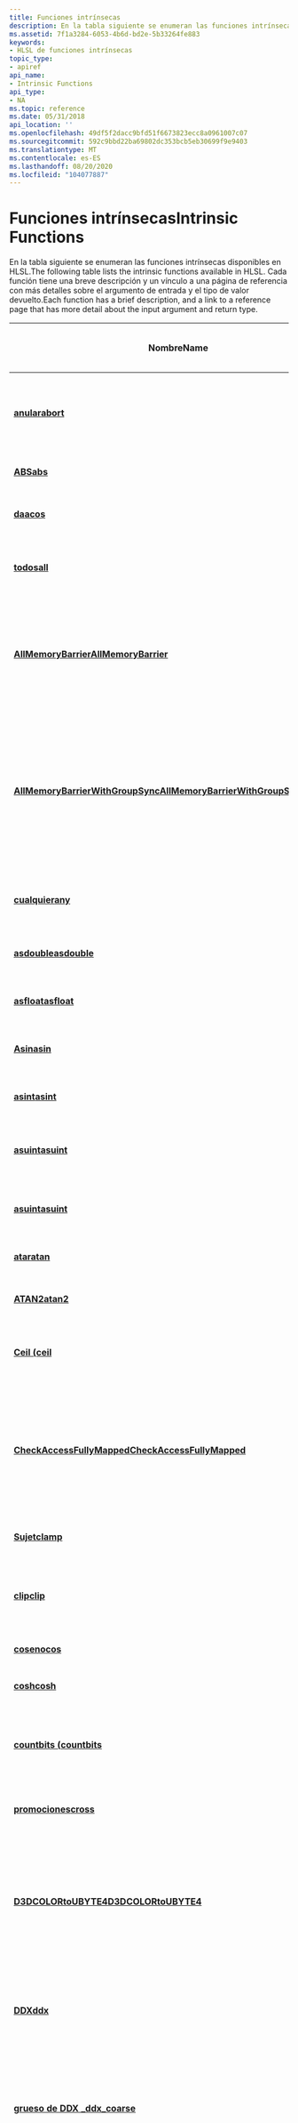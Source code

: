```yaml
---
title: Funciones intrínsecas
description: En la tabla siguiente se enumeran las funciones intrínsecas disponibles en HLSL. Cada función tiene una breve descripción y un vínculo a una página de referencia con más detalles sobre el argumento de entrada y el tipo de valor devuelto.
ms.assetid: 7f1a3284-6053-4b6d-bd2e-5b33264fe883
keywords:
- HLSL de funciones intrínsecas
topic_type:
- apiref
api_name:
- Intrinsic Functions
api_type:
- NA
ms.topic: reference
ms.date: 05/31/2018
api_location: ''
ms.openlocfilehash: 49df5f2dacc9bfd51f6673823ecc8a0961007c07
ms.sourcegitcommit: 592c9bbd22ba69802dc353bcb5eb30699f9e9403
ms.translationtype: MT
ms.contentlocale: es-ES
ms.lasthandoff: 08/20/2020
ms.locfileid: "104077887"
---
```

# <a name="intrinsic-functions"></a><span data-ttu-id="f2b56-105">Funciones intrínsecas</span><span class="sxs-lookup"><span data-stu-id="f2b56-105">Intrinsic Functions</span></span>

<span data-ttu-id="f2b56-106">En la tabla siguiente se enumeran las funciones intrínsecas disponibles en HLSL.</span><span class="sxs-lookup"><span data-stu-id="f2b56-106">The following table lists the intrinsic functions available in HLSL.</span></span> <span data-ttu-id="f2b56-107">Cada función tiene una breve descripción y un vínculo a una página de referencia con más detalles sobre el argumento de entrada y el tipo de valor devuelto.</span><span class="sxs-lookup"><span data-stu-id="f2b56-107">Each function has a brief description, and a link to a reference page that has more detail about the input argument and return type.</span></span>



| <span data-ttu-id="f2b56-108">Nombre</span><span class="sxs-lookup"><span data-stu-id="f2b56-108">Name</span></span>                                                                                    | <span data-ttu-id="f2b56-109">Descripción</span><span class="sxs-lookup"><span data-stu-id="f2b56-109">Description</span></span>                                                                                                                                                     | <span data-ttu-id="f2b56-110">Modelo de sombreador mínimo</span><span class="sxs-lookup"><span data-stu-id="f2b56-110">Minimum shader model</span></span> |
|-----------------------------------------------------------------------------------------|-----------------------------------------------------------------------------------------------------------------------------------------------------------------|----------------------|
| [<span data-ttu-id="f2b56-111">**anular**</span><span class="sxs-lookup"><span data-stu-id="f2b56-111">**abort**</span></span>](abort.md)                                                                  | <span data-ttu-id="f2b56-112">Finaliza la llamada a Draw o Dispatch actual que se está ejecutando.</span><span class="sxs-lookup"><span data-stu-id="f2b56-112">Terminates the current draw or dispatch call being executed.</span></span>                                                                                                    | <span data-ttu-id="f2b56-113">4</span><span class="sxs-lookup"><span data-stu-id="f2b56-113">4</span></span>                    |
| [<span data-ttu-id="f2b56-114">**ABS**</span><span class="sxs-lookup"><span data-stu-id="f2b56-114">**abs**</span></span>](dx-graphics-hlsl-abs.md)                                                     | <span data-ttu-id="f2b56-115">Valor absoluto (por componente).</span><span class="sxs-lookup"><span data-stu-id="f2b56-115">Absolute value (per component).</span></span>                                                                                                                                 | <span data-ttu-id="f2b56-116">1 ¹</span><span class="sxs-lookup"><span data-stu-id="f2b56-116">1¹</span></span>                   |
| [<span data-ttu-id="f2b56-117">**da**</span><span class="sxs-lookup"><span data-stu-id="f2b56-117">**acos**</span></span>](dx-graphics-hlsl-acos.md)                                                   | <span data-ttu-id="f2b56-118">Devuelve el arcocoseno de cada componente de x.</span><span class="sxs-lookup"><span data-stu-id="f2b56-118">Returns the arccosine of each component of x.</span></span>                                                                                                                   | <span data-ttu-id="f2b56-119">1 ¹</span><span class="sxs-lookup"><span data-stu-id="f2b56-119">1¹</span></span>                   |
| [<span data-ttu-id="f2b56-120">**todos**</span><span class="sxs-lookup"><span data-stu-id="f2b56-120">**all**</span></span>](dx-graphics-hlsl-all.md)                                                     | <span data-ttu-id="f2b56-121">Compruebe si todos los componentes de x son distintos de cero.</span><span class="sxs-lookup"><span data-stu-id="f2b56-121">Test if all components of x are nonzero.</span></span>                                                                                                                        | <span data-ttu-id="f2b56-122">1 ¹</span><span class="sxs-lookup"><span data-stu-id="f2b56-122">1¹</span></span>                   |
| [<span data-ttu-id="f2b56-123">**AllMemoryBarrier**</span><span class="sxs-lookup"><span data-stu-id="f2b56-123">**AllMemoryBarrier**</span></span>](allmemorybarrier.md)                                            | <span data-ttu-id="f2b56-124">Bloquea la ejecución de todos los subprocesos de un grupo hasta que se hayan completado todos los accesos a memoria.</span><span class="sxs-lookup"><span data-stu-id="f2b56-124">Blocks execution of all threads in a group until all memory accesses have been completed.</span></span>                                                                       | <span data-ttu-id="f2b56-125">5</span><span class="sxs-lookup"><span data-stu-id="f2b56-125">5</span></span>                    |
| [<span data-ttu-id="f2b56-126">**AllMemoryBarrierWithGroupSync**</span><span class="sxs-lookup"><span data-stu-id="f2b56-126">**AllMemoryBarrierWithGroupSync**</span></span>](allmemorybarrierwithgroupsync.md)                  | <span data-ttu-id="f2b56-127">Bloquea la ejecución de todos los subprocesos de un grupo hasta que se hayan completado todos los accesos a memoria y todos los subprocesos del grupo hayan alcanzado esta llamada.</span><span class="sxs-lookup"><span data-stu-id="f2b56-127">Blocks execution of all threads in a group until all memory accesses have been completed and all threads in the group have reached this call.</span></span>                   | <span data-ttu-id="f2b56-128">5</span><span class="sxs-lookup"><span data-stu-id="f2b56-128">5</span></span>                    |
| [<span data-ttu-id="f2b56-129">**cualquier**</span><span class="sxs-lookup"><span data-stu-id="f2b56-129">**any**</span></span>](dx-graphics-hlsl-any.md)                                                     | <span data-ttu-id="f2b56-130">Compruebe si algún componente de x es distinto de cero.</span><span class="sxs-lookup"><span data-stu-id="f2b56-130">Test if any component of x is nonzero.</span></span>                                                                                                                          | <span data-ttu-id="f2b56-131">1 ¹</span><span class="sxs-lookup"><span data-stu-id="f2b56-131">1¹</span></span>                   |
| [<span data-ttu-id="f2b56-132">**asdouble**</span><span class="sxs-lookup"><span data-stu-id="f2b56-132">**asdouble**</span></span>](asdouble.md)                                                            | <span data-ttu-id="f2b56-133">Reinterpreta un valor de conversión en un tipo Double.</span><span class="sxs-lookup"><span data-stu-id="f2b56-133">Reinterprets a cast value into a double.</span></span>                                                                                                                        | <span data-ttu-id="f2b56-134">5</span><span class="sxs-lookup"><span data-stu-id="f2b56-134">5</span></span>                    |
| [<span data-ttu-id="f2b56-135">**asfloat**</span><span class="sxs-lookup"><span data-stu-id="f2b56-135">**asfloat**</span></span>](dx-graphics-hlsl-asfloat.md)                                             | <span data-ttu-id="f2b56-136">Convierta el tipo de entrada en un valor float.</span><span class="sxs-lookup"><span data-stu-id="f2b56-136">Convert the input type to a float.</span></span>                                                                                                                              | <span data-ttu-id="f2b56-137">4</span><span class="sxs-lookup"><span data-stu-id="f2b56-137">4</span></span>                    |
| [<span data-ttu-id="f2b56-138">**Asin**</span><span class="sxs-lookup"><span data-stu-id="f2b56-138">**asin**</span></span>](dx-graphics-hlsl-asin.md)                                                   | <span data-ttu-id="f2b56-139">Devuelve el arcoseno de cada componente de x.</span><span class="sxs-lookup"><span data-stu-id="f2b56-139">Returns the arcsine of each component of x.</span></span>                                                                                                                     | <span data-ttu-id="f2b56-140">1 ¹</span><span class="sxs-lookup"><span data-stu-id="f2b56-140">1¹</span></span>                   |
| [<span data-ttu-id="f2b56-141">**asint**</span><span class="sxs-lookup"><span data-stu-id="f2b56-141">**asint**</span></span>](dx-graphics-hlsl-asint.md)                                                 | <span data-ttu-id="f2b56-142">Convierta el tipo de entrada en un entero.</span><span class="sxs-lookup"><span data-stu-id="f2b56-142">Convert the input type to an integer.</span></span>                                                                                                                           | <span data-ttu-id="f2b56-143">4</span><span class="sxs-lookup"><span data-stu-id="f2b56-143">4</span></span>                    |
| [<span data-ttu-id="f2b56-144">**asuint**</span><span class="sxs-lookup"><span data-stu-id="f2b56-144">**asuint**</span></span>](asuint.md)                                                                | <span data-ttu-id="f2b56-145">Reinterpreta el patrón de bits de un tipo de 64 bits a un uint.</span><span class="sxs-lookup"><span data-stu-id="f2b56-145">Reinterprets the bit pattern of a 64-bit type to a uint.</span></span>                                                                                                        | <span data-ttu-id="f2b56-146">5</span><span class="sxs-lookup"><span data-stu-id="f2b56-146">5</span></span>                    |
| [<span data-ttu-id="f2b56-147">**asuint**</span><span class="sxs-lookup"><span data-stu-id="f2b56-147">**asuint**</span></span>](dx-graphics-hlsl-asuint.md)                                               | <span data-ttu-id="f2b56-148">Convierte el tipo de entrada en un entero sin signo.</span><span class="sxs-lookup"><span data-stu-id="f2b56-148">Convert the input type to an unsigned integer.</span></span>                                                                                                                  | <span data-ttu-id="f2b56-149">4</span><span class="sxs-lookup"><span data-stu-id="f2b56-149">4</span></span>                    |
| [<span data-ttu-id="f2b56-150">**atar**</span><span class="sxs-lookup"><span data-stu-id="f2b56-150">**atan**</span></span>](dx-graphics-hlsl-atan.md)                                                   | <span data-ttu-id="f2b56-151">Devuelve el arco tangente de x.</span><span class="sxs-lookup"><span data-stu-id="f2b56-151">Returns the arctangent of x.</span></span>                                                                                                                                    | <span data-ttu-id="f2b56-152">1 ¹</span><span class="sxs-lookup"><span data-stu-id="f2b56-152">1¹</span></span>                   |
| [<span data-ttu-id="f2b56-153">**ATAN2**</span><span class="sxs-lookup"><span data-stu-id="f2b56-153">**atan2**</span></span>](dx-graphics-hlsl-atan2.md)                                                 | <span data-ttu-id="f2b56-154">Devuelve el arcotangente de dos valores (x, y).</span><span class="sxs-lookup"><span data-stu-id="f2b56-154">Returns the arctangent of of two values (x,y).</span></span>                                                                                                                  | <span data-ttu-id="f2b56-155">1 ¹</span><span class="sxs-lookup"><span data-stu-id="f2b56-155">1¹</span></span>                   |
| [<span data-ttu-id="f2b56-156">**Ceil (**</span><span class="sxs-lookup"><span data-stu-id="f2b56-156">**ceil**</span></span>](dx-graphics-hlsl-ceil.md)                                                   | <span data-ttu-id="f2b56-157">Devuelve el entero más pequeño que es mayor o igual que x.</span><span class="sxs-lookup"><span data-stu-id="f2b56-157">Returns the smallest integer which is greater than or equal to x.</span></span>                                                                                               | <span data-ttu-id="f2b56-158">1 ¹</span><span class="sxs-lookup"><span data-stu-id="f2b56-158">1¹</span></span>                   |
| [<span data-ttu-id="f2b56-159">**CheckAccessFullyMapped**</span><span class="sxs-lookup"><span data-stu-id="f2b56-159">**CheckAccessFullyMapped**</span></span>](checkaccessfullymapped.md)                                | <span data-ttu-id="f2b56-160">Determina si todos los valores de una operación de **ejemplo** o de **carga** han tenido acceso a mosaicos asignados en un [recurso en mosaico](/windows/desktop/direct3d11/direct3d-11-2-features).</span><span class="sxs-lookup"><span data-stu-id="f2b56-160">Determines whether all values from a **Sample** or **Load** operation accessed mapped tiles in a [tiled resource](/windows/desktop/direct3d11/direct3d-11-2-features).</span></span> | <span data-ttu-id="f2b56-161">5</span><span class="sxs-lookup"><span data-stu-id="f2b56-161">5</span></span>                    |
| [<span data-ttu-id="f2b56-162">**Sujet**</span><span class="sxs-lookup"><span data-stu-id="f2b56-162">**clamp**</span></span>](dx-graphics-hlsl-clamp.md)                                                 | <span data-ttu-id="f2b56-163">Fija x al intervalo \[ mín., máx \] .</span><span class="sxs-lookup"><span data-stu-id="f2b56-163">Clamps x to the range \[min, max\].</span></span>                                                                                                                             | <span data-ttu-id="f2b56-164">1 ¹</span><span class="sxs-lookup"><span data-stu-id="f2b56-164">1¹</span></span>                   |
| [<span data-ttu-id="f2b56-165">**clip**</span><span class="sxs-lookup"><span data-stu-id="f2b56-165">**clip**</span></span>](dx-graphics-hlsl-clip.md)                                                   | <span data-ttu-id="f2b56-166">Descarta el píxel actual, si alguno de los componentes de x es menor que cero.</span><span class="sxs-lookup"><span data-stu-id="f2b56-166">Discards the current pixel, if any component of x is less than zero.</span></span>                                                                                            | <span data-ttu-id="f2b56-167">1 ¹</span><span class="sxs-lookup"><span data-stu-id="f2b56-167">1¹</span></span>                   |
| [<span data-ttu-id="f2b56-168">**coseno**</span><span class="sxs-lookup"><span data-stu-id="f2b56-168">**cos**</span></span>](dx-graphics-hlsl-cos.md)                                                     | <span data-ttu-id="f2b56-169">Devuelve el coseno de x.</span><span class="sxs-lookup"><span data-stu-id="f2b56-169">Returns the cosine of x.</span></span>                                                                                                                                        | <span data-ttu-id="f2b56-170">1 ¹</span><span class="sxs-lookup"><span data-stu-id="f2b56-170">1¹</span></span>                   |
| [<span data-ttu-id="f2b56-171">**cosh**</span><span class="sxs-lookup"><span data-stu-id="f2b56-171">**cosh**</span></span>](dx-graphics-hlsl-cosh.md)                                                   | <span data-ttu-id="f2b56-172">Devuelve el coseno hiperbólico de x.</span><span class="sxs-lookup"><span data-stu-id="f2b56-172">Returns the hyperbolic cosine of x.</span></span>                                                                                                                             | <span data-ttu-id="f2b56-173">1 ¹</span><span class="sxs-lookup"><span data-stu-id="f2b56-173">1¹</span></span>                   |
| [<span data-ttu-id="f2b56-174">**countbits (**</span><span class="sxs-lookup"><span data-stu-id="f2b56-174">**countbits**</span></span>](countbits.md)                                                          | <span data-ttu-id="f2b56-175">Cuenta el número de bits (por componente) en el entero de entrada.</span><span class="sxs-lookup"><span data-stu-id="f2b56-175">Counts the number of bits (per component) in the input integer.</span></span>                                                                                                 | <span data-ttu-id="f2b56-176">5</span><span class="sxs-lookup"><span data-stu-id="f2b56-176">5</span></span>                    |
| [<span data-ttu-id="f2b56-177">**promociones**</span><span class="sxs-lookup"><span data-stu-id="f2b56-177">**cross**</span></span>](dx-graphics-hlsl-cross.md)                                                 | <span data-ttu-id="f2b56-178">Devuelve el producto cruzado de dos vectores 3D.</span><span class="sxs-lookup"><span data-stu-id="f2b56-178">Returns the cross product of two 3D vectors.</span></span>                                                                                                                    | <span data-ttu-id="f2b56-179">1 ¹</span><span class="sxs-lookup"><span data-stu-id="f2b56-179">1¹</span></span>                   |
| [<span data-ttu-id="f2b56-180">**D3DCOLORtoUBYTE4**</span><span class="sxs-lookup"><span data-stu-id="f2b56-180">**D3DCOLORtoUBYTE4**</span></span>](dx-graphics-hlsl-d3dcolortoubyte4.md)                           | <span data-ttu-id="f2b56-181">Swizzles y escala los componentes del vector 4D XTO compensan la falta de compatibilidad con UBYTE4 en algún hardware.</span><span class="sxs-lookup"><span data-stu-id="f2b56-181">Swizzles and scales components of the 4D vector xto compensate for the lack of UBYTE4 support in some hardware.</span></span>                                                 | <span data-ttu-id="f2b56-182">1 ¹</span><span class="sxs-lookup"><span data-stu-id="f2b56-182">1¹</span></span>                   |
| [<span data-ttu-id="f2b56-183">**DDX**</span><span class="sxs-lookup"><span data-stu-id="f2b56-183">**ddx**</span></span>](dx-graphics-hlsl-ddx.md)                                                     | <span data-ttu-id="f2b56-184">Devuelve el derivado parcial de x con respecto a la coordenada x del espacio de pantalla.</span><span class="sxs-lookup"><span data-stu-id="f2b56-184">Returns the partial derivative of x with respect to the screen-space x-coordinate.</span></span>                                                                              | <span data-ttu-id="f2b56-185">2 ¹</span><span class="sxs-lookup"><span data-stu-id="f2b56-185">2¹</span></span>                   |
| [<span data-ttu-id="f2b56-186">**grueso de DDX \_**</span><span class="sxs-lookup"><span data-stu-id="f2b56-186">**ddx\_coarse**</span></span>](ddx-coarse.md)                                                       | <span data-ttu-id="f2b56-187">Calcula un derivado parcial de precisión baja con respecto a la coordenada x del espacio de pantalla.</span><span class="sxs-lookup"><span data-stu-id="f2b56-187">Computes a low precision partial derivative with respect to the screen-space x-coordinate.</span></span>                                                                      | <span data-ttu-id="f2b56-188">5</span><span class="sxs-lookup"><span data-stu-id="f2b56-188">5</span></span>                    |
| [<span data-ttu-id="f2b56-189">**DDX \_ fino**</span><span class="sxs-lookup"><span data-stu-id="f2b56-189">**ddx\_fine**</span></span>](ddx-fine.md)                                                           | <span data-ttu-id="f2b56-190">Calcula un derivado parcial de precisión alta con respecto a la coordenada x del espacio de pantalla.</span><span class="sxs-lookup"><span data-stu-id="f2b56-190">Computes a high precision partial derivative with respect to the screen-space x-coordinate.</span></span>                                                                     | <span data-ttu-id="f2b56-191">5</span><span class="sxs-lookup"><span data-stu-id="f2b56-191">5</span></span>                    |
| [<span data-ttu-id="f2b56-192">**ddy**</span><span class="sxs-lookup"><span data-stu-id="f2b56-192">**ddy**</span></span>](dx-graphics-hlsl-ddy.md)                                                     | <span data-ttu-id="f2b56-193">Devuelve el derivado parcial de x con respecto a la coordenada y del espacio de pantalla.</span><span class="sxs-lookup"><span data-stu-id="f2b56-193">Returns the partial derivative of x with respect to the screen-space y-coordinate.</span></span>                                                                              | <span data-ttu-id="f2b56-194">2 ¹</span><span class="sxs-lookup"><span data-stu-id="f2b56-194">2¹</span></span>                   |
| [<span data-ttu-id="f2b56-195">**DDY \_ grueso**</span><span class="sxs-lookup"><span data-stu-id="f2b56-195">**ddy\_coarse**</span></span>](ddy-coarse.md)                                                       | <span data-ttu-id="f2b56-196">Calcula un derivado parcial de precisión baja con respecto a la coordenada y del espacio de pantalla.</span><span class="sxs-lookup"><span data-stu-id="f2b56-196">Computes a low precision partial derivative with respect to the screen-space y-coordinate.</span></span>                                                                      | <span data-ttu-id="f2b56-197">5</span><span class="sxs-lookup"><span data-stu-id="f2b56-197">5</span></span>                    |
| [<span data-ttu-id="f2b56-198">**DDY \_ fino**</span><span class="sxs-lookup"><span data-stu-id="f2b56-198">**ddy\_fine**</span></span>](ddy-fine.md)                                                           | <span data-ttu-id="f2b56-199">Calcula un derivado parcial de precisión alta con respecto a la coordenada y del espacio de pantalla.</span><span class="sxs-lookup"><span data-stu-id="f2b56-199">Computes a high precision partial derivative with respect to the screen-space y-coordinate.</span></span>                                                                     | <span data-ttu-id="f2b56-200">5</span><span class="sxs-lookup"><span data-stu-id="f2b56-200">5</span></span>                    |
| [<span data-ttu-id="f2b56-201">**indicado**</span><span class="sxs-lookup"><span data-stu-id="f2b56-201">**degrees**</span></span>](dx-graphics-hlsl-degrees.md)                                             | <span data-ttu-id="f2b56-202">Convierte x de radianes en grados.</span><span class="sxs-lookup"><span data-stu-id="f2b56-202">Converts x from radians to degrees.</span></span>                                                                                                                             | <span data-ttu-id="f2b56-203">1 ¹</span><span class="sxs-lookup"><span data-stu-id="f2b56-203">1¹</span></span>                   |
| [<span data-ttu-id="f2b56-204">**determinante**</span><span class="sxs-lookup"><span data-stu-id="f2b56-204">**determinant**</span></span>](dx-graphics-hlsl-determinant.md)                                     | <span data-ttu-id="f2b56-205">Devuelve el factor determinante de la matriz cuadrada m.</span><span class="sxs-lookup"><span data-stu-id="f2b56-205">Returns the determinant of the square matrix m.</span></span>                                                                                                                 | <span data-ttu-id="f2b56-206">1 ¹</span><span class="sxs-lookup"><span data-stu-id="f2b56-206">1¹</span></span>                   |
| [<span data-ttu-id="f2b56-207">**DeviceMemoryBarrier**</span><span class="sxs-lookup"><span data-stu-id="f2b56-207">**DeviceMemoryBarrier**</span></span>](devicememorybarrier.md)                                      | <span data-ttu-id="f2b56-208">Bloquea la ejecución de todos los subprocesos de un grupo hasta que se hayan completado todos los accesos a la memoria del dispositivo.</span><span class="sxs-lookup"><span data-stu-id="f2b56-208">Blocks execution of all threads in a group until all device memory accesses have been completed.</span></span>                                                                | <span data-ttu-id="f2b56-209">5</span><span class="sxs-lookup"><span data-stu-id="f2b56-209">5</span></span>                    |
| [<span data-ttu-id="f2b56-210">**DeviceMemoryBarrierWithGroupSync**</span><span class="sxs-lookup"><span data-stu-id="f2b56-210">**DeviceMemoryBarrierWithGroupSync**</span></span>](devicememorybarrierwithgroupsync.md)            | <span data-ttu-id="f2b56-211">Bloquea la ejecución de todos los subprocesos de un grupo hasta que se hayan completado todos los accesos a la memoria del dispositivo y todos los subprocesos del grupo hayan alcanzado esta llamada.</span><span class="sxs-lookup"><span data-stu-id="f2b56-211">Blocks execution of all threads in a group until all device memory accesses have been completed and all threads in the group have reached this call.</span></span>            | <span data-ttu-id="f2b56-212">5</span><span class="sxs-lookup"><span data-stu-id="f2b56-212">5</span></span>                    |
| [<span data-ttu-id="f2b56-213">**posición**</span><span class="sxs-lookup"><span data-stu-id="f2b56-213">**distance**</span></span>](dx-graphics-hlsl-distance.md)                                           | <span data-ttu-id="f2b56-214">Devuelve la distancia entre dos puntos.</span><span class="sxs-lookup"><span data-stu-id="f2b56-214">Returns the distance between two points.</span></span>                                                                                                                        | <span data-ttu-id="f2b56-215">1 ¹</span><span class="sxs-lookup"><span data-stu-id="f2b56-215">1¹</span></span>                   |
| [<span data-ttu-id="f2b56-216">**semitono**</span><span class="sxs-lookup"><span data-stu-id="f2b56-216">**dot**</span></span>](dx-graphics-hlsl-dot.md)                                                     | <span data-ttu-id="f2b56-217">Devuelve el producto escalar de dos vectores.</span><span class="sxs-lookup"><span data-stu-id="f2b56-217">Returns the dot product of two vectors.</span></span>                                                                                                                         | <span data-ttu-id="f2b56-218">1</span><span class="sxs-lookup"><span data-stu-id="f2b56-218">1</span></span>                    |
| [<span data-ttu-id="f2b56-219">**DST**</span><span class="sxs-lookup"><span data-stu-id="f2b56-219">**dst**</span></span>](dst.md)                                                                      | <span data-ttu-id="f2b56-220">Calcula un vector de distancia.</span><span class="sxs-lookup"><span data-stu-id="f2b56-220">Calculates a distance vector.</span></span>                                                                                                                                   | <span data-ttu-id="f2b56-221">5</span><span class="sxs-lookup"><span data-stu-id="f2b56-221">5</span></span>                    |
| [<span data-ttu-id="f2b56-222">**errorf**</span><span class="sxs-lookup"><span data-stu-id="f2b56-222">**errorf**</span></span>](errorf.md)                                                                | <span data-ttu-id="f2b56-223">Envía un mensaje de error a la cola de información.</span><span class="sxs-lookup"><span data-stu-id="f2b56-223">Submits an error message to the information queue.</span></span>                                                                                                              | <span data-ttu-id="f2b56-224">4</span><span class="sxs-lookup"><span data-stu-id="f2b56-224">4</span></span>                    |
| [<span data-ttu-id="f2b56-225">**EvaluateAttributeAtCentroid**</span><span class="sxs-lookup"><span data-stu-id="f2b56-225">**EvaluateAttributeAtCentroid**</span></span>](evaluateattributeatcentroid.md)                      | <span data-ttu-id="f2b56-226">Evalúa en el píxel centroide.</span><span class="sxs-lookup"><span data-stu-id="f2b56-226">Evaluates at the pixel centroid.</span></span>                                                                                                                                | <span data-ttu-id="f2b56-227">5</span><span class="sxs-lookup"><span data-stu-id="f2b56-227">5</span></span>                    |
| [<span data-ttu-id="f2b56-228">**EvaluateAttributeAtSample**</span><span class="sxs-lookup"><span data-stu-id="f2b56-228">**EvaluateAttributeAtSample**</span></span>](evaluateattributeatsample.md)                          | <span data-ttu-id="f2b56-229">Evalúa en la ubicación de ejemplo indizada.</span><span class="sxs-lookup"><span data-stu-id="f2b56-229">Evaluates at the indexed sample location.</span></span>                                                                                                                       | <span data-ttu-id="f2b56-230">5</span><span class="sxs-lookup"><span data-stu-id="f2b56-230">5</span></span>                    |
| [<span data-ttu-id="f2b56-231">**EvaluateAttributeSnapped**</span><span class="sxs-lookup"><span data-stu-id="f2b56-231">**EvaluateAttributeSnapped**</span></span>](evaluateattributesnapped.md)                            | <span data-ttu-id="f2b56-232">Evalúa en el píxel centroide con un desplazamiento.</span><span class="sxs-lookup"><span data-stu-id="f2b56-232">Evaluates at the pixel centroid with an offset.</span></span>                                                                                                                 | <span data-ttu-id="f2b56-233">5</span><span class="sxs-lookup"><span data-stu-id="f2b56-233">5</span></span>                    |
| [<span data-ttu-id="f2b56-234">**exp**</span><span class="sxs-lookup"><span data-stu-id="f2b56-234">**exp**</span></span>](dx-graphics-hlsl-exp.md)                                                     | <span data-ttu-id="f2b56-235">Devuelve el exponente de base e.</span><span class="sxs-lookup"><span data-stu-id="f2b56-235">Returns the base-e exponent.</span></span>                                                                                                                                    | <span data-ttu-id="f2b56-236">1 ¹</span><span class="sxs-lookup"><span data-stu-id="f2b56-236">1¹</span></span>                   |
| [<span data-ttu-id="f2b56-237">**exp2**</span><span class="sxs-lookup"><span data-stu-id="f2b56-237">**exp2**</span></span>](dx-graphics-hlsl-exp2.md)                                                   | <span data-ttu-id="f2b56-238">Exponente de base 2 (por componente).</span><span class="sxs-lookup"><span data-stu-id="f2b56-238">Base 2 exponent (per component).</span></span>                                                                                                                                | <span data-ttu-id="f2b56-239">1 ¹</span><span class="sxs-lookup"><span data-stu-id="f2b56-239">1¹</span></span>                   |
| [<span data-ttu-id="f2b56-240">**f16tof32**</span><span class="sxs-lookup"><span data-stu-id="f2b56-240">**f16tof32**</span></span>](f16tof32.md)                                                            | <span data-ttu-id="f2b56-241">Convierte el float16 almacenado en la mitad inferior del uint en un valor float.</span><span class="sxs-lookup"><span data-stu-id="f2b56-241">Converts the float16 stored in the low-half of the uint to a float.</span></span>                                                                                             | <span data-ttu-id="f2b56-242">5</span><span class="sxs-lookup"><span data-stu-id="f2b56-242">5</span></span>                    |
| [<span data-ttu-id="f2b56-243">**f32tof16**</span><span class="sxs-lookup"><span data-stu-id="f2b56-243">**f32tof16**</span></span>](f32tof16.md)                                                            | <span data-ttu-id="f2b56-244">Convierte una entrada en un tipo float16.</span><span class="sxs-lookup"><span data-stu-id="f2b56-244">Converts an input into a float16 type.</span></span>                                                                                                                          | <span data-ttu-id="f2b56-245">5</span><span class="sxs-lookup"><span data-stu-id="f2b56-245">5</span></span>                    |
| [<span data-ttu-id="f2b56-246">**faceforward**</span><span class="sxs-lookup"><span data-stu-id="f2b56-246">**faceforward**</span></span>](dx-graphics-hlsl-faceforward.md)                                     | <span data-ttu-id="f2b56-247">Devuelve-n \* signo (punto (i, NG)).</span><span class="sxs-lookup"><span data-stu-id="f2b56-247">Returns -n \* sign(dot(i, ng)).</span></span>                                                                                                                                 | <span data-ttu-id="f2b56-248">1 ¹</span><span class="sxs-lookup"><span data-stu-id="f2b56-248">1¹</span></span>                   |
| [<span data-ttu-id="f2b56-249">**firstbithigh (**</span><span class="sxs-lookup"><span data-stu-id="f2b56-249">**firstbithigh**</span></span>](firstbithigh.md)                                                    | <span data-ttu-id="f2b56-250">Obtiene la ubicación del primer bit establecido empezando por el bit de orden más alto y trabajando hacia abajo, por componente.</span><span class="sxs-lookup"><span data-stu-id="f2b56-250">Gets the location of the first set bit starting from the highest order bit and working downward, per component.</span></span>                                                 | <span data-ttu-id="f2b56-251">5</span><span class="sxs-lookup"><span data-stu-id="f2b56-251">5</span></span>                    |
| [<span data-ttu-id="f2b56-252">**firstbitlow (**</span><span class="sxs-lookup"><span data-stu-id="f2b56-252">**firstbitlow**</span></span>](firstbitlow.md)                                                      | <span data-ttu-id="f2b56-253">Devuelve la ubicación del primer bit establecido empezando por el bit de orden más bajo y trabajando hacia arriba, por componente.</span><span class="sxs-lookup"><span data-stu-id="f2b56-253">Returns the location of the first set bit starting from the lowest order bit and working upward, per component.</span></span>                                                 | <span data-ttu-id="f2b56-254">5</span><span class="sxs-lookup"><span data-stu-id="f2b56-254">5</span></span>                    |
| [<span data-ttu-id="f2b56-255">**palabra**</span><span class="sxs-lookup"><span data-stu-id="f2b56-255">**floor**</span></span>](dx-graphics-hlsl-floor.md)                                                 | <span data-ttu-id="f2b56-256">Devuelve el entero más grande que es menor o igual que x.</span><span class="sxs-lookup"><span data-stu-id="f2b56-256">Returns the greatest integer which is less than or equal to x.</span></span>                                                                                                  | <span data-ttu-id="f2b56-257">1 ¹</span><span class="sxs-lookup"><span data-stu-id="f2b56-257">1¹</span></span>                   |
| [<span data-ttu-id="f2b56-258">**FMA**</span><span class="sxs-lookup"><span data-stu-id="f2b56-258">**fma**</span></span>](dx-graphics-hlsl-fma.md)                                                     | <span data-ttu-id="f2b56-259">Devuelve la suma de multiplicación con fusibles de doble precisión de \* b + c.</span><span class="sxs-lookup"><span data-stu-id="f2b56-259">Returns the double-precision fused multiply-addition of a \* b + c.</span></span>                                                                                             | <span data-ttu-id="f2b56-260">5</span><span class="sxs-lookup"><span data-stu-id="f2b56-260">5</span></span>                    |
| [<span data-ttu-id="f2b56-261">**fmod**</span><span class="sxs-lookup"><span data-stu-id="f2b56-261">**fmod**</span></span>](dx-graphics-hlsl-fmod.md)                                                   | <span data-ttu-id="f2b56-262">Devuelve el resto del punto flotante de x/y.</span><span class="sxs-lookup"><span data-stu-id="f2b56-262">Returns the floating point remainder of x/y.</span></span>                                                                                                                    | <span data-ttu-id="f2b56-263">1 ¹</span><span class="sxs-lookup"><span data-stu-id="f2b56-263">1¹</span></span>                   |
| [<span data-ttu-id="f2b56-264">**frac**</span><span class="sxs-lookup"><span data-stu-id="f2b56-264">**frac**</span></span>](dx-graphics-hlsl-frac.md)                                                   | <span data-ttu-id="f2b56-265">Devuelve la parte fraccionaria de x.</span><span class="sxs-lookup"><span data-stu-id="f2b56-265">Returns the fractional part of x.</span></span>                                                                                                                               | <span data-ttu-id="f2b56-266">1 ¹</span><span class="sxs-lookup"><span data-stu-id="f2b56-266">1¹</span></span>                   |
| [<span data-ttu-id="f2b56-267">**frexp**</span><span class="sxs-lookup"><span data-stu-id="f2b56-267">**frexp**</span></span>](dx-graphics-hlsl-frexp.md)                                                 | <span data-ttu-id="f2b56-268">Devuelve la mantisa y el exponente de x.</span><span class="sxs-lookup"><span data-stu-id="f2b56-268">Returns the mantissa and exponent of x.</span></span>                                                                                                                         | <span data-ttu-id="f2b56-269">2 ¹</span><span class="sxs-lookup"><span data-stu-id="f2b56-269">2¹</span></span>                   |
| [<span data-ttu-id="f2b56-270">**fwidth**</span><span class="sxs-lookup"><span data-stu-id="f2b56-270">**fwidth**</span></span>](dx-graphics-hlsl-fwidth.md)                                               | <span data-ttu-id="f2b56-271">Devuelve ABS (DDX (x)) + ABS (DDY (x))</span><span class="sxs-lookup"><span data-stu-id="f2b56-271">Returns abs(ddx(x)) + abs(ddy(x))</span></span>                                                                                                                               | <span data-ttu-id="f2b56-272">2 ¹</span><span class="sxs-lookup"><span data-stu-id="f2b56-272">2¹</span></span>                   |
| [<span data-ttu-id="f2b56-273">**GetRenderTargetSampleCount**</span><span class="sxs-lookup"><span data-stu-id="f2b56-273">**GetRenderTargetSampleCount**</span></span>](dx-graphics-hlsl-getrendertargetsamplecount.md)       | <span data-ttu-id="f2b56-274">Devuelve el número de muestras de destino de representación.</span><span class="sxs-lookup"><span data-stu-id="f2b56-274">Returns the number of render-target samples.</span></span>                                                                                                                    | <span data-ttu-id="f2b56-275">4</span><span class="sxs-lookup"><span data-stu-id="f2b56-275">4</span></span>                    |
| [<span data-ttu-id="f2b56-276">**GetRenderTargetSamplePosition**</span><span class="sxs-lookup"><span data-stu-id="f2b56-276">**GetRenderTargetSamplePosition**</span></span>](dx-graphics-hlsl-getrendertargetsampleposition.md) | <span data-ttu-id="f2b56-277">Devuelve una posición de ejemplo (x, y) para un índice de ejemplo determinado.</span><span class="sxs-lookup"><span data-stu-id="f2b56-277">Returns a sample position (x,y) for a given sample index.</span></span>                                                                                                       | <span data-ttu-id="f2b56-278">4</span><span class="sxs-lookup"><span data-stu-id="f2b56-278">4</span></span>                    |
| [<span data-ttu-id="f2b56-279">**GroupMemoryBarrier**</span><span class="sxs-lookup"><span data-stu-id="f2b56-279">**GroupMemoryBarrier**</span></span>](groupmemorybarrier.md)                                        | <span data-ttu-id="f2b56-280">Bloquea la ejecución de todos los subprocesos de un grupo hasta que se hayan completado todos los accesos compartidos de grupo.</span><span class="sxs-lookup"><span data-stu-id="f2b56-280">Blocks execution of all threads in a group until all group shared accesses have been completed.</span></span>                                                                 | <span data-ttu-id="f2b56-281">5</span><span class="sxs-lookup"><span data-stu-id="f2b56-281">5</span></span>                    |
| [<span data-ttu-id="f2b56-282">**GroupMemoryBarrierWithGroupSync**</span><span class="sxs-lookup"><span data-stu-id="f2b56-282">**GroupMemoryBarrierWithGroupSync**</span></span>](groupmemorybarrierwithgroupsync.md)              | <span data-ttu-id="f2b56-283">Bloquea la ejecución de todos los subprocesos de un grupo hasta que se hayan completado todos los accesos compartidos de grupo y todos los subprocesos del grupo hayan alcanzado esta llamada.</span><span class="sxs-lookup"><span data-stu-id="f2b56-283">Blocks execution of all threads in a group until all group shared accesses have been completed and all threads in the group have reached this call.</span></span>             | <span data-ttu-id="f2b56-284">5</span><span class="sxs-lookup"><span data-stu-id="f2b56-284">5</span></span>                    |
| [<span data-ttu-id="f2b56-285">**InterlockedAdd**</span><span class="sxs-lookup"><span data-stu-id="f2b56-285">**InterlockedAdd**</span></span>](interlockedadd.md)                                                | <span data-ttu-id="f2b56-286">Realiza un agregado atómico garantizado de valor a la variable de recurso dest.</span><span class="sxs-lookup"><span data-stu-id="f2b56-286">Performs a guaranteed atomic add of value to the dest resource variable.</span></span>                                                                                        | <span data-ttu-id="f2b56-287">5</span><span class="sxs-lookup"><span data-stu-id="f2b56-287">5</span></span>                    |
| [<span data-ttu-id="f2b56-288">**InterlockedAnd**</span><span class="sxs-lookup"><span data-stu-id="f2b56-288">**InterlockedAnd**</span></span>](interlockedand.md)                                                | <span data-ttu-id="f2b56-289">Realiza un y atómico garantizado.</span><span class="sxs-lookup"><span data-stu-id="f2b56-289">Performs a guaranteed atomic and.</span></span>                                                                                                                               | <span data-ttu-id="f2b56-290">5</span><span class="sxs-lookup"><span data-stu-id="f2b56-290">5</span></span>                    |
| [<span data-ttu-id="f2b56-291">**InterlockedCompareExchange**</span><span class="sxs-lookup"><span data-stu-id="f2b56-291">**InterlockedCompareExchange**</span></span>](interlockedcompareexchange.md)                        | <span data-ttu-id="f2b56-292">Compara atómicamente la entrada con el valor de comparación e intercambia el resultado.</span><span class="sxs-lookup"><span data-stu-id="f2b56-292">Atomically compares the input to the comparison value and exchanges the result.</span></span>                                                                                 | <span data-ttu-id="f2b56-293">5</span><span class="sxs-lookup"><span data-stu-id="f2b56-293">5</span></span>                    |
| [<span data-ttu-id="f2b56-294">**InterlockedCompareStore**</span><span class="sxs-lookup"><span data-stu-id="f2b56-294">**InterlockedCompareStore**</span></span>](interlockedcomparestore.md)                              | <span data-ttu-id="f2b56-295">Compara atómicamente la entrada con el valor de comparación.</span><span class="sxs-lookup"><span data-stu-id="f2b56-295">Atomically compares the input to the comparison value.</span></span>                                                                                                          | <span data-ttu-id="f2b56-296">5</span><span class="sxs-lookup"><span data-stu-id="f2b56-296">5</span></span>                    |
| [<span data-ttu-id="f2b56-297">**InterlockedExchange**</span><span class="sxs-lookup"><span data-stu-id="f2b56-297">**InterlockedExchange**</span></span>](interlockedexchange.md)                                      | <span data-ttu-id="f2b56-298">Asigna Value a dest y devuelve el valor original.</span><span class="sxs-lookup"><span data-stu-id="f2b56-298">Assigns value to dest and returns the original value.</span></span>                                                                                                           | <span data-ttu-id="f2b56-299">5</span><span class="sxs-lookup"><span data-stu-id="f2b56-299">5</span></span>                    |
| [<span data-ttu-id="f2b56-300">**InterlockedMax**</span><span class="sxs-lookup"><span data-stu-id="f2b56-300">**InterlockedMax**</span></span>](interlockedmax.md)                                                | <span data-ttu-id="f2b56-301">Realiza un máximo atómico garantizado.</span><span class="sxs-lookup"><span data-stu-id="f2b56-301">Performs a guaranteed atomic max.</span></span>                                                                                                                               | <span data-ttu-id="f2b56-302">5</span><span class="sxs-lookup"><span data-stu-id="f2b56-302">5</span></span>                    |
| [<span data-ttu-id="f2b56-303">**InterlockedMin**</span><span class="sxs-lookup"><span data-stu-id="f2b56-303">**InterlockedMin**</span></span>](interlockedmin.md)                                                | <span data-ttu-id="f2b56-304">Realiza un mínimo atómico garantizado.</span><span class="sxs-lookup"><span data-stu-id="f2b56-304">Performs a guaranteed atomic min.</span></span>                                                                                                                               | <span data-ttu-id="f2b56-305">5</span><span class="sxs-lookup"><span data-stu-id="f2b56-305">5</span></span>                    |
| [<span data-ttu-id="f2b56-306">**Interbloqueo**</span><span class="sxs-lookup"><span data-stu-id="f2b56-306">**InterlockedOr**</span></span>](interlockedor.md)                                                  | <span data-ttu-id="f2b56-307">Realiza una atómica o atómica garantizada.</span><span class="sxs-lookup"><span data-stu-id="f2b56-307">Performs a guaranteed atomic or.</span></span>                                                                                                                                | <span data-ttu-id="f2b56-308">5</span><span class="sxs-lookup"><span data-stu-id="f2b56-308">5</span></span>                    |
| [<span data-ttu-id="f2b56-309">**InterlockedXor**</span><span class="sxs-lookup"><span data-stu-id="f2b56-309">**InterlockedXor**</span></span>](interlockedxor.md)                                                | <span data-ttu-id="f2b56-310">Realiza una XOR atómica garantizada.</span><span class="sxs-lookup"><span data-stu-id="f2b56-310">Performs a guaranteed atomic xor.</span></span>                                                                                                                               | <span data-ttu-id="f2b56-311">5</span><span class="sxs-lookup"><span data-stu-id="f2b56-311">5</span></span>                    |
| [<span data-ttu-id="f2b56-312">**isFinite (**</span><span class="sxs-lookup"><span data-stu-id="f2b56-312">**isfinite**</span></span>](dx-graphics-hlsl-isfinite.md)                                           | <span data-ttu-id="f2b56-313">Devuelve true si x es finito; de lo contrario, false.</span><span class="sxs-lookup"><span data-stu-id="f2b56-313">Returns true if x is finite, false otherwise.</span></span>                                                                                                                   | <span data-ttu-id="f2b56-314">1 ¹</span><span class="sxs-lookup"><span data-stu-id="f2b56-314">1¹</span></span>                   |
| [<span data-ttu-id="f2b56-315">**isinf (**</span><span class="sxs-lookup"><span data-stu-id="f2b56-315">**isinf**</span></span>](dx-graphics-hlsl-isinf.md)                                                 | <span data-ttu-id="f2b56-316">Devuelve true si x es + INF o-INF, de lo contrario, es false.</span><span class="sxs-lookup"><span data-stu-id="f2b56-316">Returns true if x is +INF or -INF, false otherwise.</span></span>                                                                                                             | <span data-ttu-id="f2b56-317">1 ¹</span><span class="sxs-lookup"><span data-stu-id="f2b56-317">1¹</span></span>                   |
| [<span data-ttu-id="f2b56-318">**isNaN**</span><span class="sxs-lookup"><span data-stu-id="f2b56-318">**isnan**</span></span>](dx-graphics-hlsl-isnan.md)                                                 | <span data-ttu-id="f2b56-319">Devuelve true si x es NAN o QNAN, false en caso contrario.</span><span class="sxs-lookup"><span data-stu-id="f2b56-319">Returns true if x is NAN or QNAN, false otherwise.</span></span>                                                                                                              | <span data-ttu-id="f2b56-320">1 ¹</span><span class="sxs-lookup"><span data-stu-id="f2b56-320">1¹</span></span>                   |
| [<span data-ttu-id="f2b56-321">**ldexp**</span><span class="sxs-lookup"><span data-stu-id="f2b56-321">**ldexp**</span></span>](dx-graphics-hlsl-ldexp.md)                                                 | <span data-ttu-id="f2b56-322">Devuelve x \* 2exp</span><span class="sxs-lookup"><span data-stu-id="f2b56-322">Returns x \* 2exp</span></span>                                                                                                                                               | <span data-ttu-id="f2b56-323">1 ¹</span><span class="sxs-lookup"><span data-stu-id="f2b56-323">1¹</span></span>                   |
| [<span data-ttu-id="f2b56-324">**longitud**</span><span class="sxs-lookup"><span data-stu-id="f2b56-324">**length**</span></span>](dx-graphics-hlsl-length.md)                                               | <span data-ttu-id="f2b56-325">Devuelve la longitud del vector v.</span><span class="sxs-lookup"><span data-stu-id="f2b56-325">Returns the length of the vector v.</span></span>                                                                                                                             | <span data-ttu-id="f2b56-326">1 ¹</span><span class="sxs-lookup"><span data-stu-id="f2b56-326">1¹</span></span>                   |
| [<span data-ttu-id="f2b56-327">**lerp**</span><span class="sxs-lookup"><span data-stu-id="f2b56-327">**lerp**</span></span>](dx-graphics-hlsl-lerp.md)                                                   | <span data-ttu-id="f2b56-328">Devuelve x + s (y-x).</span><span class="sxs-lookup"><span data-stu-id="f2b56-328">Returns x + s(y - x).</span></span>                                                                                                                                           | <span data-ttu-id="f2b56-329">1 ¹</span><span class="sxs-lookup"><span data-stu-id="f2b56-329">1¹</span></span>                   |
| [<span data-ttu-id="f2b56-330">**encender**</span><span class="sxs-lookup"><span data-stu-id="f2b56-330">**lit**</span></span>](dx-graphics-hlsl-lit.md)                                                     | <span data-ttu-id="f2b56-331">Devuelve un vector de iluminación (ambiente, difuso, especular, 1)</span><span class="sxs-lookup"><span data-stu-id="f2b56-331">Returns a lighting vector (ambient, diffuse, specular, 1)</span></span>                                                                                                       | <span data-ttu-id="f2b56-332">1 ¹</span><span class="sxs-lookup"><span data-stu-id="f2b56-332">1¹</span></span>                   |
| [<span data-ttu-id="f2b56-333">**inicia**</span><span class="sxs-lookup"><span data-stu-id="f2b56-333">**log**</span></span>](dx-graphics-hlsl-log.md)                                                     | <span data-ttu-id="f2b56-334">Devuelve el logaritmo en base e de x.</span><span class="sxs-lookup"><span data-stu-id="f2b56-334">Returns the base-e logarithm of x.</span></span>                                                                                                                              | <span data-ttu-id="f2b56-335">1 ¹</span><span class="sxs-lookup"><span data-stu-id="f2b56-335">1¹</span></span>                   |
| [<span data-ttu-id="f2b56-336">**log10**</span><span class="sxs-lookup"><span data-stu-id="f2b56-336">**log10**</span></span>](dx-graphics-hlsl-log10.md)                                                 | <span data-ttu-id="f2b56-337">Devuelve el logaritmo en base 10 de x.</span><span class="sxs-lookup"><span data-stu-id="f2b56-337">Returns the base-10 logarithm of x.</span></span>                                                                                                                             | <span data-ttu-id="f2b56-338">1 ¹</span><span class="sxs-lookup"><span data-stu-id="f2b56-338">1¹</span></span>                   |
| [<span data-ttu-id="f2b56-339">**LOG2**</span><span class="sxs-lookup"><span data-stu-id="f2b56-339">**log2**</span></span>](dx-graphics-hlsl-log2.md)                                                   | <span data-ttu-id="f2b56-340">Devuelve el logaritmo en base 2 de x.</span><span class="sxs-lookup"><span data-stu-id="f2b56-340">Returns the base-2 logarithm of x.</span></span>                                                                                                                              | <span data-ttu-id="f2b56-341">1 ¹</span><span class="sxs-lookup"><span data-stu-id="f2b56-341">1¹</span></span>                   |
| [<span data-ttu-id="f2b56-342">**Mad**</span><span class="sxs-lookup"><span data-stu-id="f2b56-342">**mad**</span></span>](mad.md)                                                                      | <span data-ttu-id="f2b56-343">Realiza una operación aritmética de multiplicación/suma con tres valores.</span><span class="sxs-lookup"><span data-stu-id="f2b56-343">Performs an arithmetic multiply/add operation on three values.</span></span>                                                                                                  | <span data-ttu-id="f2b56-344">5</span><span class="sxs-lookup"><span data-stu-id="f2b56-344">5</span></span>                    |
| [<span data-ttu-id="f2b56-345">**máx.**</span><span class="sxs-lookup"><span data-stu-id="f2b56-345">**max**</span></span>](dx-graphics-hlsl-max.md)                                                     | <span data-ttu-id="f2b56-346">Selecciona el mayor de x e y.</span><span class="sxs-lookup"><span data-stu-id="f2b56-346">Selects the greater of x and y.</span></span>                                                                                                                                 | <span data-ttu-id="f2b56-347">1 ¹</span><span class="sxs-lookup"><span data-stu-id="f2b56-347">1¹</span></span>                   |
| [<span data-ttu-id="f2b56-348">**min.**</span><span class="sxs-lookup"><span data-stu-id="f2b56-348">**min**</span></span>](dx-graphics-hlsl-min.md)                                                     | <span data-ttu-id="f2b56-349">Selecciona el menor de x e y.</span><span class="sxs-lookup"><span data-stu-id="f2b56-349">Selects the lesser of x and y.</span></span>                                                                                                                                  | <span data-ttu-id="f2b56-350">1 ¹</span><span class="sxs-lookup"><span data-stu-id="f2b56-350">1¹</span></span>                   |
| [<span data-ttu-id="f2b56-351">**MODF (**</span><span class="sxs-lookup"><span data-stu-id="f2b56-351">**modf**</span></span>](dx-graphics-hlsl-modf.md)                                                   | <span data-ttu-id="f2b56-352">Divide el valor x en partes fraccionarias y enteras.</span><span class="sxs-lookup"><span data-stu-id="f2b56-352">Splits the value x into fractional and integer parts.</span></span>                                                                                                           | <span data-ttu-id="f2b56-353">1 ¹</span><span class="sxs-lookup"><span data-stu-id="f2b56-353">1¹</span></span>                   |
| [<span data-ttu-id="f2b56-354">**msad4**</span><span class="sxs-lookup"><span data-stu-id="f2b56-354">**msad4**</span></span>](dx-graphics-hlsl-msad4.md)                                                 | <span data-ttu-id="f2b56-355">Compara un valor de referencia de 4 bytes y un valor de origen de 8 bytes y acumula un vector de 4 sumas.</span><span class="sxs-lookup"><span data-stu-id="f2b56-355">Compares a 4-byte reference value and an 8-byte source value and accumulates a vector of 4 sums.</span></span>                                                                | <span data-ttu-id="f2b56-356">5</span><span class="sxs-lookup"><span data-stu-id="f2b56-356">5</span></span>                    |
| [<span data-ttu-id="f2b56-357">**mul**</span><span class="sxs-lookup"><span data-stu-id="f2b56-357">**mul**</span></span>](dx-graphics-hlsl-mul.md)                                                     | <span data-ttu-id="f2b56-358">Realiza la multiplicación de matrices mediante x e y.</span><span class="sxs-lookup"><span data-stu-id="f2b56-358">Performs matrix multiplication using x and y.</span></span>                                                                                                                   | <span data-ttu-id="f2b56-359">1</span><span class="sxs-lookup"><span data-stu-id="f2b56-359">1</span></span>                    |
| [<span data-ttu-id="f2b56-360">**producido**</span><span class="sxs-lookup"><span data-stu-id="f2b56-360">**noise**</span></span>](dx-graphics-hlsl-noise.md)                                                 | <span data-ttu-id="f2b56-361">Genera un valor aleatorio mediante el algoritmo Perlen-Noise.</span><span class="sxs-lookup"><span data-stu-id="f2b56-361">Generates a random value using the Perlin-noise algorithm.</span></span>                                                                                                      | <span data-ttu-id="f2b56-362">1 ¹</span><span class="sxs-lookup"><span data-stu-id="f2b56-362">1¹</span></span>                   |
| [<span data-ttu-id="f2b56-363">**normalizar**</span><span class="sxs-lookup"><span data-stu-id="f2b56-363">**normalize**</span></span>](dx-graphics-hlsl-normalize.md)                                         | <span data-ttu-id="f2b56-364">Devuelve un vector normalizado.</span><span class="sxs-lookup"><span data-stu-id="f2b56-364">Returns a normalized vector.</span></span>                                                                                                                                    | <span data-ttu-id="f2b56-365">1 ¹</span><span class="sxs-lookup"><span data-stu-id="f2b56-365">1¹</span></span>                   |
| [<span data-ttu-id="f2b56-366">**Pow**</span><span class="sxs-lookup"><span data-stu-id="f2b56-366">**pow**</span></span>](dx-graphics-hlsl-pow.md)                                                     | <span data-ttu-id="f2b56-367">Devuelve x<sup>y</sup>.</span><span class="sxs-lookup"><span data-stu-id="f2b56-367">Returns x<sup>y</sup>.</span></span>                                                                                                                                          | <span data-ttu-id="f2b56-368">1 ¹</span><span class="sxs-lookup"><span data-stu-id="f2b56-368">1¹</span></span>                   |
| [<span data-ttu-id="f2b56-369">**printf**</span><span class="sxs-lookup"><span data-stu-id="f2b56-369">**printf**</span></span>](printf.md)                                                                | <span data-ttu-id="f2b56-370">Envía un mensaje de sombreador personalizado a la cola de información.</span><span class="sxs-lookup"><span data-stu-id="f2b56-370">Submits a custom shader message to the information queue.</span></span>                                                                                                       | <span data-ttu-id="f2b56-371">4</span><span class="sxs-lookup"><span data-stu-id="f2b56-371">4</span></span>                    |
| [<span data-ttu-id="f2b56-372">**Process2DQuadTessFactorsAvg**</span><span class="sxs-lookup"><span data-stu-id="f2b56-372">**Process2DQuadTessFactorsAvg**</span></span>](process2dquadtessfactorsavg.md)                      | <span data-ttu-id="f2b56-373">Genera los factores de teselación corregidos para una revisión cuádruple.</span><span class="sxs-lookup"><span data-stu-id="f2b56-373">Generates the corrected tessellation factors for a quad patch.</span></span>                                                                                                  | <span data-ttu-id="f2b56-374">5</span><span class="sxs-lookup"><span data-stu-id="f2b56-374">5</span></span>                    |
| [<span data-ttu-id="f2b56-375">**Process2DQuadTessFactorsMax**</span><span class="sxs-lookup"><span data-stu-id="f2b56-375">**Process2DQuadTessFactorsMax**</span></span>](process2dquadtessfactorsmax.md)                      | <span data-ttu-id="f2b56-376">Genera los factores de teselación corregidos para una revisión cuádruple.</span><span class="sxs-lookup"><span data-stu-id="f2b56-376">Generates the corrected tessellation factors for a quad patch.</span></span>                                                                                                  | <span data-ttu-id="f2b56-377">5</span><span class="sxs-lookup"><span data-stu-id="f2b56-377">5</span></span>                    |
| [<span data-ttu-id="f2b56-378">**Process2DQuadTessFactorsMin**</span><span class="sxs-lookup"><span data-stu-id="f2b56-378">**Process2DQuadTessFactorsMin**</span></span>](process2dquadtessfactorsmin.md)                      | <span data-ttu-id="f2b56-379">Genera los factores de teselación corregidos para una revisión cuádruple.</span><span class="sxs-lookup"><span data-stu-id="f2b56-379">Generates the corrected tessellation factors for a quad patch.</span></span>                                                                                                  | <span data-ttu-id="f2b56-380">5</span><span class="sxs-lookup"><span data-stu-id="f2b56-380">5</span></span>                    |
| [<span data-ttu-id="f2b56-381">**ProcessIsolineTessFactors**</span><span class="sxs-lookup"><span data-stu-id="f2b56-381">**ProcessIsolineTessFactors**</span></span>](processisolinetessfactors.md)                          | <span data-ttu-id="f2b56-382">Genera los factores de teselación redondeada para un Isoline.</span><span class="sxs-lookup"><span data-stu-id="f2b56-382">Generates the rounded tessellation factors for an isoline.</span></span>                                                                                                      | <span data-ttu-id="f2b56-383">5</span><span class="sxs-lookup"><span data-stu-id="f2b56-383">5</span></span>                    |
| [<span data-ttu-id="f2b56-384">**ProcessQuadTessFactorsAvg**</span><span class="sxs-lookup"><span data-stu-id="f2b56-384">**ProcessQuadTessFactorsAvg**</span></span>](processquadtessfactorsavg.md)                          | <span data-ttu-id="f2b56-385">Genera los factores de teselación corregidos para una revisión cuádruple.</span><span class="sxs-lookup"><span data-stu-id="f2b56-385">Generates the corrected tessellation factors for a quad patch.</span></span>                                                                                                  | <span data-ttu-id="f2b56-386">5</span><span class="sxs-lookup"><span data-stu-id="f2b56-386">5</span></span>                    |
| [<span data-ttu-id="f2b56-387">**ProcessQuadTessFactorsMax**</span><span class="sxs-lookup"><span data-stu-id="f2b56-387">**ProcessQuadTessFactorsMax**</span></span>](processquadtessfactorsmax.md)                          | <span data-ttu-id="f2b56-388">Genera los factores de teselación corregidos para una revisión cuádruple.</span><span class="sxs-lookup"><span data-stu-id="f2b56-388">Generates the corrected tessellation factors for a quad patch.</span></span>                                                                                                  | <span data-ttu-id="f2b56-389">5</span><span class="sxs-lookup"><span data-stu-id="f2b56-389">5</span></span>                    |
| [<span data-ttu-id="f2b56-390">**ProcessQuadTessFactorsMin**</span><span class="sxs-lookup"><span data-stu-id="f2b56-390">**ProcessQuadTessFactorsMin**</span></span>](processquadtessfactorsmin.md)                          | <span data-ttu-id="f2b56-391">Genera los factores de teselación corregidos para una revisión cuádruple.</span><span class="sxs-lookup"><span data-stu-id="f2b56-391">Generates the corrected tessellation factors for a quad patch.</span></span>                                                                                                  | <span data-ttu-id="f2b56-392">5</span><span class="sxs-lookup"><span data-stu-id="f2b56-392">5</span></span>                    |
| [<span data-ttu-id="f2b56-393">**ProcessTriTessFactorsAvg**</span><span class="sxs-lookup"><span data-stu-id="f2b56-393">**ProcessTriTessFactorsAvg**</span></span>](processtritessfactorsavg.md)                            | <span data-ttu-id="f2b56-394">Genera los factores de teselación corregidos para un tri patch.</span><span class="sxs-lookup"><span data-stu-id="f2b56-394">Generates the corrected tessellation factors for a tri patch.</span></span>                                                                                                   | <span data-ttu-id="f2b56-395">5</span><span class="sxs-lookup"><span data-stu-id="f2b56-395">5</span></span>                    |
| [<span data-ttu-id="f2b56-396">**ProcessTriTessFactorsMax**</span><span class="sxs-lookup"><span data-stu-id="f2b56-396">**ProcessTriTessFactorsMax**</span></span>](processtritessfactorsmax.md)                            | <span data-ttu-id="f2b56-397">Genera los factores de teselación corregidos para un tri patch.</span><span class="sxs-lookup"><span data-stu-id="f2b56-397">Generates the corrected tessellation factors for a tri patch.</span></span>                                                                                                   | <span data-ttu-id="f2b56-398">5</span><span class="sxs-lookup"><span data-stu-id="f2b56-398">5</span></span>                    |
| [<span data-ttu-id="f2b56-399">**ProcessTriTessFactorsMin**</span><span class="sxs-lookup"><span data-stu-id="f2b56-399">**ProcessTriTessFactorsMin**</span></span>](processtritessfactorsmin.md)                            | <span data-ttu-id="f2b56-400">Genera los factores de teselación corregidos para un tri patch.</span><span class="sxs-lookup"><span data-stu-id="f2b56-400">Generates the corrected tessellation factors for a tri patch.</span></span>                                                                                                   | <span data-ttu-id="f2b56-401">5</span><span class="sxs-lookup"><span data-stu-id="f2b56-401">5</span></span>                    |
| [<span data-ttu-id="f2b56-402">**radianes**</span><span class="sxs-lookup"><span data-stu-id="f2b56-402">**radians**</span></span>](dx-graphics-hlsl-radians.md)                                             | <span data-ttu-id="f2b56-403">Convierte x de grados a radianes.</span><span class="sxs-lookup"><span data-stu-id="f2b56-403">Converts x from degrees to radians.</span></span>                                                                                                                             | <span data-ttu-id="f2b56-404">1</span><span class="sxs-lookup"><span data-stu-id="f2b56-404">1</span></span>                    |
| [<span data-ttu-id="f2b56-405">**rcp**</span><span class="sxs-lookup"><span data-stu-id="f2b56-405">**rcp**</span></span>](rcp.md)                                                                      | <span data-ttu-id="f2b56-406">Calcula un recíproco rápido, aproximado y por componente.</span><span class="sxs-lookup"><span data-stu-id="f2b56-406">Calculates a fast, approximate, per-component reciprocal.</span></span>                                                                                                       | <span data-ttu-id="f2b56-407">5</span><span class="sxs-lookup"><span data-stu-id="f2b56-407">5</span></span>                    |
| [<span data-ttu-id="f2b56-408">**Mostrar**</span><span class="sxs-lookup"><span data-stu-id="f2b56-408">**reflect**</span></span>](dx-graphics-hlsl-reflect.md)                                             | <span data-ttu-id="f2b56-409">Devuelve un vector de reflexión.</span><span class="sxs-lookup"><span data-stu-id="f2b56-409">Returns a reflection vector.</span></span>                                                                                                                                    | <span data-ttu-id="f2b56-410">1</span><span class="sxs-lookup"><span data-stu-id="f2b56-410">1</span></span>                    |
| [<span data-ttu-id="f2b56-411">**refract**</span><span class="sxs-lookup"><span data-stu-id="f2b56-411">**refract**</span></span>](dx-graphics-hlsl-refract.md)                                             | <span data-ttu-id="f2b56-412">Devuelve el vector de refracción.</span><span class="sxs-lookup"><span data-stu-id="f2b56-412">Returns the refraction vector.</span></span>                                                                                                                                  | <span data-ttu-id="f2b56-413">1 ¹</span><span class="sxs-lookup"><span data-stu-id="f2b56-413">1¹</span></span>                   |
| [<span data-ttu-id="f2b56-414">**reversebits (**</span><span class="sxs-lookup"><span data-stu-id="f2b56-414">**reversebits**</span></span>](reversebits.md)                                                      | <span data-ttu-id="f2b56-415">Invierte el orden de los bits, por componente.</span><span class="sxs-lookup"><span data-stu-id="f2b56-415">Reverses the order of the bits, per component.</span></span>                                                                                                                  | <span data-ttu-id="f2b56-416">5</span><span class="sxs-lookup"><span data-stu-id="f2b56-416">5</span></span>                    |
| [<span data-ttu-id="f2b56-417">**retorno**</span><span class="sxs-lookup"><span data-stu-id="f2b56-417">**round**</span></span>](dx-graphics-hlsl-round.md)                                                 | <span data-ttu-id="f2b56-418">Redondea x al entero más cercano</span><span class="sxs-lookup"><span data-stu-id="f2b56-418">Rounds x to the nearest integer</span></span>                                                                                                                                 | <span data-ttu-id="f2b56-419">1 ¹</span><span class="sxs-lookup"><span data-stu-id="f2b56-419">1¹</span></span>                   |
| [<span data-ttu-id="f2b56-420">**rsqrt (**</span><span class="sxs-lookup"><span data-stu-id="f2b56-420">**rsqrt**</span></span>](dx-graphics-hlsl-rsqrt.md)                                                 | <span data-ttu-id="f2b56-421">Devuelve 1/sqrt (x)</span><span class="sxs-lookup"><span data-stu-id="f2b56-421">Returns 1 / sqrt(x)</span></span>                                                                                                                                             | <span data-ttu-id="f2b56-422">1 ¹</span><span class="sxs-lookup"><span data-stu-id="f2b56-422">1¹</span></span>                   |
| [<span data-ttu-id="f2b56-423">**saturar**</span><span class="sxs-lookup"><span data-stu-id="f2b56-423">**saturate**</span></span>](dx-graphics-hlsl-saturate.md)                                           | <span data-ttu-id="f2b56-424">Fija x en el intervalo \[ 0, 1\]</span><span class="sxs-lookup"><span data-stu-id="f2b56-424">Clamps x to the range \[0, 1\]</span></span>                                                                                                                                  | <span data-ttu-id="f2b56-425">1</span><span class="sxs-lookup"><span data-stu-id="f2b56-425">1</span></span>                    |
| [<span data-ttu-id="f2b56-426">**sign**</span><span class="sxs-lookup"><span data-stu-id="f2b56-426">**sign**</span></span>](dx-graphics-hlsl-sign.md)                                                   | <span data-ttu-id="f2b56-427">Calcula el signo de x.</span><span class="sxs-lookup"><span data-stu-id="f2b56-427">Computes the sign of x.</span></span>                                                                                                                                         | <span data-ttu-id="f2b56-428">1 ¹</span><span class="sxs-lookup"><span data-stu-id="f2b56-428">1¹</span></span>                   |
| [<span data-ttu-id="f2b56-429">**s.s.**</span><span class="sxs-lookup"><span data-stu-id="f2b56-429">**sin**</span></span>](dx-graphics-hlsl-sin.md)                                                     | <span data-ttu-id="f2b56-430">Devuelve el seno de x</span><span class="sxs-lookup"><span data-stu-id="f2b56-430">Returns the sine of x</span></span>                                                                                                                                           | <span data-ttu-id="f2b56-431">1 ¹</span><span class="sxs-lookup"><span data-stu-id="f2b56-431">1¹</span></span>                   |
| [<span data-ttu-id="f2b56-432">**sincos (**</span><span class="sxs-lookup"><span data-stu-id="f2b56-432">**sincos**</span></span>](dx-graphics-hlsl-sincos.md)                                               | <span data-ttu-id="f2b56-433">Devuelve el seno y el coseno de x.</span><span class="sxs-lookup"><span data-stu-id="f2b56-433">Returns the sine and cosine of x.</span></span>                                                                                                                               | <span data-ttu-id="f2b56-434">1 ¹</span><span class="sxs-lookup"><span data-stu-id="f2b56-434">1¹</span></span>                   |
| [<span data-ttu-id="f2b56-435">**Sinh**</span><span class="sxs-lookup"><span data-stu-id="f2b56-435">**sinh**</span></span>](dx-graphics-hlsl-sinh.md)                                                   | <span data-ttu-id="f2b56-436">Devuelve el seno hiperbólico de x.</span><span class="sxs-lookup"><span data-stu-id="f2b56-436">Returns the hyperbolic sine of x</span></span>                                                                                                                                | <span data-ttu-id="f2b56-437">1 ¹</span><span class="sxs-lookup"><span data-stu-id="f2b56-437">1¹</span></span>                   |
| [<span data-ttu-id="f2b56-438">**smoothstep (**</span><span class="sxs-lookup"><span data-stu-id="f2b56-438">**smoothstep**</span></span>](dx-graphics-hlsl-smoothstep.md)                                       | <span data-ttu-id="f2b56-439">Devuelve una interpolación Smooth Hermite entre 0 y 1.</span><span class="sxs-lookup"><span data-stu-id="f2b56-439">Returns a smooth Hermite interpolation between 0 and 1.</span></span>                                                                                                         | <span data-ttu-id="f2b56-440">1 ¹</span><span class="sxs-lookup"><span data-stu-id="f2b56-440">1¹</span></span>                   |
| [<span data-ttu-id="f2b56-441">**sqrt**</span><span class="sxs-lookup"><span data-stu-id="f2b56-441">**sqrt**</span></span>](dx-graphics-hlsl-sqrt.md)                                                   | <span data-ttu-id="f2b56-442">Raíz cuadrada (por componente)</span><span class="sxs-lookup"><span data-stu-id="f2b56-442">Square root (per component)</span></span>                                                                                                                                     | <span data-ttu-id="f2b56-443">1 ¹</span><span class="sxs-lookup"><span data-stu-id="f2b56-443">1¹</span></span>                   |
| [<span data-ttu-id="f2b56-444">**pasar**</span><span class="sxs-lookup"><span data-stu-id="f2b56-444">**step**</span></span>](dx-graphics-hlsl-step.md)                                                   | <span data-ttu-id="f2b56-445">Devuelve (x >= a)?</span><span class="sxs-lookup"><span data-stu-id="f2b56-445">Returns (x >= a) ?</span></span> <span data-ttu-id="f2b56-446">1 : 0</span><span class="sxs-lookup"><span data-stu-id="f2b56-446">1 : 0</span></span>                                                                                                                                     | <span data-ttu-id="f2b56-447">1 ¹</span><span class="sxs-lookup"><span data-stu-id="f2b56-447">1¹</span></span>                   |
| [<span data-ttu-id="f2b56-448">**tan**</span><span class="sxs-lookup"><span data-stu-id="f2b56-448">**tan**</span></span>](dx-graphics-hlsl-tan.md)                                                     | <span data-ttu-id="f2b56-449">Devuelve la tangente de x</span><span class="sxs-lookup"><span data-stu-id="f2b56-449">Returns the tangent of x</span></span>                                                                                                                                        | <span data-ttu-id="f2b56-450">1 ¹</span><span class="sxs-lookup"><span data-stu-id="f2b56-450">1¹</span></span>                   |
| [<span data-ttu-id="f2b56-451">**tanh**</span><span class="sxs-lookup"><span data-stu-id="f2b56-451">**tanh**</span></span>](dx-graphics-hlsl-tanh.md)                                                   | <span data-ttu-id="f2b56-452">Devuelve la tangente hiperbólica de x</span><span class="sxs-lookup"><span data-stu-id="f2b56-452">Returns the hyperbolic tangent of x</span></span>                                                                                                                             | <span data-ttu-id="f2b56-453">1 ¹</span><span class="sxs-lookup"><span data-stu-id="f2b56-453">1¹</span></span>                   |
| [<span data-ttu-id="f2b56-454">**tex1D (s, t)**</span><span class="sxs-lookup"><span data-stu-id="f2b56-454">**tex1D(s, t)**</span></span>](dx-graphics-hlsl-tex1d.md)                                           | <span data-ttu-id="f2b56-455">búsqueda de texturas 1D.</span><span class="sxs-lookup"><span data-stu-id="f2b56-455">1D texture lookup.</span></span>                                                                                                                                              | <span data-ttu-id="f2b56-456">1</span><span class="sxs-lookup"><span data-stu-id="f2b56-456">1</span></span>                    |
| [<span data-ttu-id="f2b56-457">**tex1D (s, t, DDX, DDY)**</span><span class="sxs-lookup"><span data-stu-id="f2b56-457">**tex1D(s, t, ddx, ddy)**</span></span>](dx-graphics-hlsl-tex1d-s-t-ddx-ddy.md)                     | <span data-ttu-id="f2b56-458">búsqueda de texturas 1D.</span><span class="sxs-lookup"><span data-stu-id="f2b56-458">1D texture lookup.</span></span>                                                                                                                                              | <span data-ttu-id="f2b56-459">2 ¹</span><span class="sxs-lookup"><span data-stu-id="f2b56-459">2¹</span></span>                   |
| [<span data-ttu-id="f2b56-460">**tex1Dbias**</span><span class="sxs-lookup"><span data-stu-id="f2b56-460">**tex1Dbias**</span></span>](dx-graphics-hlsl-tex1dbias.md)                                         | <span data-ttu-id="f2b56-461">búsqueda de textura 1D con Bias.</span><span class="sxs-lookup"><span data-stu-id="f2b56-461">1D texture lookup with bias.</span></span>                                                                                                                                    | <span data-ttu-id="f2b56-462">2 ¹</span><span class="sxs-lookup"><span data-stu-id="f2b56-462">2¹</span></span>                   |
| [<span data-ttu-id="f2b56-463">**tex1Dgrad**</span><span class="sxs-lookup"><span data-stu-id="f2b56-463">**tex1Dgrad**</span></span>](dx-graphics-hlsl-tex1dgrad.md)                                         | <span data-ttu-id="f2b56-464">búsqueda de textura 1D con un degradado.</span><span class="sxs-lookup"><span data-stu-id="f2b56-464">1D texture lookup with a gradient.</span></span>                                                                                                                              | <span data-ttu-id="f2b56-465">2 ¹</span><span class="sxs-lookup"><span data-stu-id="f2b56-465">2¹</span></span>                   |
| [<span data-ttu-id="f2b56-466">**tex1Dlod**</span><span class="sxs-lookup"><span data-stu-id="f2b56-466">**tex1Dlod**</span></span>](dx-graphics-hlsl-tex1dlod.md)                                           | <span data-ttu-id="f2b56-467">búsqueda de textura 1D con LOD.</span><span class="sxs-lookup"><span data-stu-id="f2b56-467">1D texture lookup with LOD.</span></span>                                                                                                                                     | <span data-ttu-id="f2b56-468">3 ¹</span><span class="sxs-lookup"><span data-stu-id="f2b56-468">3¹</span></span>                   |
| [<span data-ttu-id="f2b56-469">**tex1Dproj**</span><span class="sxs-lookup"><span data-stu-id="f2b56-469">**tex1Dproj**</span></span>](dx-graphics-hlsl-tex1dproj.md)                                         | <span data-ttu-id="f2b56-470">búsqueda de textura 1D con división proyectada.</span><span class="sxs-lookup"><span data-stu-id="f2b56-470">1D texture lookup with projective divide.</span></span>                                                                                                                       | <span data-ttu-id="f2b56-471">2 ¹</span><span class="sxs-lookup"><span data-stu-id="f2b56-471">2¹</span></span>                   |
| [<span data-ttu-id="f2b56-472">**tex2D (s, t)**</span><span class="sxs-lookup"><span data-stu-id="f2b56-472">**tex2D(s, t)**</span></span>](dx-graphics-hlsl-tex2d.md)                                           | <span data-ttu-id="f2b56-473">búsqueda de textura 2D.</span><span class="sxs-lookup"><span data-stu-id="f2b56-473">2D texture lookup.</span></span>                                                                                                                                              | <span data-ttu-id="f2b56-474">1 ¹</span><span class="sxs-lookup"><span data-stu-id="f2b56-474">1¹</span></span>                   |
| [<span data-ttu-id="f2b56-475">**tex2D (s, t, DDX, DDY)**</span><span class="sxs-lookup"><span data-stu-id="f2b56-475">**tex2D(s, t, ddx, ddy)**</span></span>](dx-graphics-hlsl-tex2d-s-t-ddx-ddy.md)                     | <span data-ttu-id="f2b56-476">búsqueda de textura 2D.</span><span class="sxs-lookup"><span data-stu-id="f2b56-476">2D texture lookup.</span></span>                                                                                                                                              | <span data-ttu-id="f2b56-477">2 ¹</span><span class="sxs-lookup"><span data-stu-id="f2b56-477">2¹</span></span>                   |
| [<span data-ttu-id="f2b56-478">**tex2Dbias**</span><span class="sxs-lookup"><span data-stu-id="f2b56-478">**tex2Dbias**</span></span>](dx-graphics-hlsl-tex2dbias.md)                                         | <span data-ttu-id="f2b56-479">búsqueda de textura 2D con Bias.</span><span class="sxs-lookup"><span data-stu-id="f2b56-479">2D texture lookup with bias.</span></span>                                                                                                                                    | <span data-ttu-id="f2b56-480">2 ¹</span><span class="sxs-lookup"><span data-stu-id="f2b56-480">2¹</span></span>                   |
| [<span data-ttu-id="f2b56-481">**tex2Dgrad**</span><span class="sxs-lookup"><span data-stu-id="f2b56-481">**tex2Dgrad**</span></span>](dx-graphics-hlsl-tex2dgrad.md)                                         | <span data-ttu-id="f2b56-482">búsqueda de textura 2D con un degradado.</span><span class="sxs-lookup"><span data-stu-id="f2b56-482">2D texture lookup with a gradient.</span></span>                                                                                                                              | <span data-ttu-id="f2b56-483">2 ¹</span><span class="sxs-lookup"><span data-stu-id="f2b56-483">2¹</span></span>                   |
| [<span data-ttu-id="f2b56-484">**tex2Dlod**</span><span class="sxs-lookup"><span data-stu-id="f2b56-484">**tex2Dlod**</span></span>](dx-graphics-hlsl-tex2dlod.md)                                           | <span data-ttu-id="f2b56-485">búsqueda de textura 2D con LOD.</span><span class="sxs-lookup"><span data-stu-id="f2b56-485">2D texture lookup with LOD.</span></span>                                                                                                                                     | <span data-ttu-id="f2b56-486">3</span><span class="sxs-lookup"><span data-stu-id="f2b56-486">3</span></span>                    |
| [<span data-ttu-id="f2b56-487">**tex2Dproj**</span><span class="sxs-lookup"><span data-stu-id="f2b56-487">**tex2Dproj**</span></span>](dx-graphics-hlsl-tex2dproj.md)                                         | <span data-ttu-id="f2b56-488">búsqueda de textura 2D con división proyectada.</span><span class="sxs-lookup"><span data-stu-id="f2b56-488">2D texture lookup with projective divide.</span></span>                                                                                                                       | <span data-ttu-id="f2b56-489">2 ¹</span><span class="sxs-lookup"><span data-stu-id="f2b56-489">2¹</span></span>                   |
| [<span data-ttu-id="f2b56-490">**tex3D (s, t)**</span><span class="sxs-lookup"><span data-stu-id="f2b56-490">**tex3D(s, t)**</span></span>](dx-graphics-hlsl-tex3d.md)                                           | <span data-ttu-id="f2b56-491">búsqueda de textura 3D.</span><span class="sxs-lookup"><span data-stu-id="f2b56-491">3D texture lookup.</span></span>                                                                                                                                              | <span data-ttu-id="f2b56-492">1 ¹</span><span class="sxs-lookup"><span data-stu-id="f2b56-492">1¹</span></span>                   |
| [<span data-ttu-id="f2b56-493">**tex3D (s, t, DDX, DDY)**</span><span class="sxs-lookup"><span data-stu-id="f2b56-493">**tex3D(s, t, ddx, ddy)**</span></span>](dx-graphics-hlsl-tex3d-s-t-ddx-ddy.md)                     | <span data-ttu-id="f2b56-494">búsqueda de textura 3D.</span><span class="sxs-lookup"><span data-stu-id="f2b56-494">3D texture lookup.</span></span>                                                                                                                                              | <span data-ttu-id="f2b56-495">2 ¹</span><span class="sxs-lookup"><span data-stu-id="f2b56-495">2¹</span></span>                   |
| [<span data-ttu-id="f2b56-496">**tex3Dbias**</span><span class="sxs-lookup"><span data-stu-id="f2b56-496">**tex3Dbias**</span></span>](dx-graphics-hlsl-tex3dbias.md)                                         | <span data-ttu-id="f2b56-497">búsqueda de textura 3D con Bias.</span><span class="sxs-lookup"><span data-stu-id="f2b56-497">3D texture lookup with bias.</span></span>                                                                                                                                    | <span data-ttu-id="f2b56-498">2 ¹</span><span class="sxs-lookup"><span data-stu-id="f2b56-498">2¹</span></span>                   |
| [<span data-ttu-id="f2b56-499">**tex3Dgrad**</span><span class="sxs-lookup"><span data-stu-id="f2b56-499">**tex3Dgrad**</span></span>](dx-graphics-hlsl-tex3dgrad.md)                                         | <span data-ttu-id="f2b56-500">búsqueda de textura 3D con un degradado.</span><span class="sxs-lookup"><span data-stu-id="f2b56-500">3D texture lookup with a gradient.</span></span>                                                                                                                              | <span data-ttu-id="f2b56-501">2 ¹</span><span class="sxs-lookup"><span data-stu-id="f2b56-501">2¹</span></span>                   |
| [<span data-ttu-id="f2b56-502">**tex3Dlod**</span><span class="sxs-lookup"><span data-stu-id="f2b56-502">**tex3Dlod**</span></span>](dx-graphics-hlsl-tex3dlod.md)                                           | <span data-ttu-id="f2b56-503">búsqueda de textura 3D con LOD.</span><span class="sxs-lookup"><span data-stu-id="f2b56-503">3D texture lookup with LOD.</span></span>                                                                                                                                     | <span data-ttu-id="f2b56-504">3 ¹</span><span class="sxs-lookup"><span data-stu-id="f2b56-504">3¹</span></span>                   |
| [<span data-ttu-id="f2b56-505">**tex3Dproj**</span><span class="sxs-lookup"><span data-stu-id="f2b56-505">**tex3Dproj**</span></span>](dx-graphics-hlsl-tex3dproj.md)                                         | <span data-ttu-id="f2b56-506">búsqueda de textura 3D con división proyectada.</span><span class="sxs-lookup"><span data-stu-id="f2b56-506">3D texture lookup with projective divide.</span></span>                                                                                                                       | <span data-ttu-id="f2b56-507">2 ¹</span><span class="sxs-lookup"><span data-stu-id="f2b56-507">2¹</span></span>                   |
| [<span data-ttu-id="f2b56-508">**texCUBE (s, t)**</span><span class="sxs-lookup"><span data-stu-id="f2b56-508">**texCUBE(s, t)**</span></span>](dx-graphics-hlsl-texcube.md)                                       | <span data-ttu-id="f2b56-509">Búsqueda de textura del cubo.</span><span class="sxs-lookup"><span data-stu-id="f2b56-509">Cube texture lookup.</span></span>                                                                                                                                            | <span data-ttu-id="f2b56-510">1 ¹</span><span class="sxs-lookup"><span data-stu-id="f2b56-510">1¹</span></span>                   |
| [<span data-ttu-id="f2b56-511">**texCUBE (s, t, DDX, DDY)**</span><span class="sxs-lookup"><span data-stu-id="f2b56-511">**texCUBE(s, t, ddx, ddy)**</span></span>](dx-graphics-hlsl-texcube-s-t-ddx-ddy.md)                 | <span data-ttu-id="f2b56-512">Búsqueda de textura del cubo.</span><span class="sxs-lookup"><span data-stu-id="f2b56-512">Cube texture lookup.</span></span>                                                                                                                                            | <span data-ttu-id="f2b56-513">2 ¹</span><span class="sxs-lookup"><span data-stu-id="f2b56-513">2¹</span></span>                   |
| [<span data-ttu-id="f2b56-514">**texCUBEbias**</span><span class="sxs-lookup"><span data-stu-id="f2b56-514">**texCUBEbias**</span></span>](dx-graphics-hlsl-texcubebias.md)                                     | <span data-ttu-id="f2b56-515">Búsqueda de textura del cubo con Bias.</span><span class="sxs-lookup"><span data-stu-id="f2b56-515">Cube texture lookup with bias.</span></span>                                                                                                                                  | <span data-ttu-id="f2b56-516">2 ¹</span><span class="sxs-lookup"><span data-stu-id="f2b56-516">2¹</span></span>                   |
| [<span data-ttu-id="f2b56-517">**texCUBEgrad**</span><span class="sxs-lookup"><span data-stu-id="f2b56-517">**texCUBEgrad**</span></span>](dx-graphics-hlsl-texcubegrad.md)                                     | <span data-ttu-id="f2b56-518">Búsqueda de textura del cubo con un degradado.</span><span class="sxs-lookup"><span data-stu-id="f2b56-518">Cube texture lookup with a gradient.</span></span>                                                                                                                            | <span data-ttu-id="f2b56-519">2 ¹</span><span class="sxs-lookup"><span data-stu-id="f2b56-519">2¹</span></span>                   |
| [<span data-ttu-id="f2b56-520">**texCUBElod**</span><span class="sxs-lookup"><span data-stu-id="f2b56-520">**texCUBElod**</span></span>](dx-graphics-hlsl-texcubelod.md)                                       | <span data-ttu-id="f2b56-521">Búsqueda de textura del cubo con LOD.</span><span class="sxs-lookup"><span data-stu-id="f2b56-521">Cube texture lookup with LOD.</span></span>                                                                                                                                   | <span data-ttu-id="f2b56-522">3 ¹</span><span class="sxs-lookup"><span data-stu-id="f2b56-522">3¹</span></span>                   |
| [<span data-ttu-id="f2b56-523">**texCUBEproj**</span><span class="sxs-lookup"><span data-stu-id="f2b56-523">**texCUBEproj**</span></span>](dx-graphics-hlsl-texcubeproj.md)                                     | <span data-ttu-id="f2b56-524">Búsqueda de textura del cubo con división proyectada.</span><span class="sxs-lookup"><span data-stu-id="f2b56-524">Cube texture lookup with projective divide.</span></span>                                                                                                                     | <span data-ttu-id="f2b56-525">2 ¹</span><span class="sxs-lookup"><span data-stu-id="f2b56-525">2¹</span></span>                   |
| [<span data-ttu-id="f2b56-526">**transponer**</span><span class="sxs-lookup"><span data-stu-id="f2b56-526">**transpose**</span></span>](dx-graphics-hlsl-transpose.md)                                         | <span data-ttu-id="f2b56-527">Devuelve la transposición de la matriz m.</span><span class="sxs-lookup"><span data-stu-id="f2b56-527">Returns the transpose of the matrix m.</span></span>                                                                                                                          | <span data-ttu-id="f2b56-528">1</span><span class="sxs-lookup"><span data-stu-id="f2b56-528">1</span></span>                    |
| [<span data-ttu-id="f2b56-529">**trunc**</span><span class="sxs-lookup"><span data-stu-id="f2b56-529">**trunc**</span></span>](dx-graphics-hlsl-trunc.md)                                                 | <span data-ttu-id="f2b56-530">Trunca los valores de punto flotante en valores de entero.</span><span class="sxs-lookup"><span data-stu-id="f2b56-530">Truncates floating-point value(s) to integer value(s)</span></span>                                                                                                           | <span data-ttu-id="f2b56-531">1</span><span class="sxs-lookup"><span data-stu-id="f2b56-531">1</span></span>                    |



 

<span data-ttu-id="f2b56-532">¹ Consulte la página de referencia para obtener restricciones.</span><span class="sxs-lookup"><span data-stu-id="f2b56-532">¹ see reference page for restrictions.</span></span>

## <a name="component-and-template-types"></a><span data-ttu-id="f2b56-533">Tipos de componentes y plantillas</span><span class="sxs-lookup"><span data-stu-id="f2b56-533">Component and Template Types</span></span>

<span data-ttu-id="f2b56-534">Las declaraciones de función intrínseca de HLSL usan tipos de componentes y tipos de plantilla para los argumentos de parámetros de entrada y valores devueltos.</span><span class="sxs-lookup"><span data-stu-id="f2b56-534">The HLSL intrinsic function declarations use component types and template types for input parameter arguments and return values.</span></span> <span data-ttu-id="f2b56-535">En la tabla siguiente se enumeran los tipos disponibles.</span><span class="sxs-lookup"><span data-stu-id="f2b56-535">The available types are listed in the following table.</span></span>



| <span data-ttu-id="f2b56-536">Estos tipos de plantilla</span><span class="sxs-lookup"><span data-stu-id="f2b56-536">These Template Types</span></span> | <span data-ttu-id="f2b56-537">Descripción</span><span class="sxs-lookup"><span data-stu-id="f2b56-537">Description</span></span>                                           | <span data-ttu-id="f2b56-538">Compatibilidad con estos tipos de datos</span><span class="sxs-lookup"><span data-stu-id="f2b56-538">Support These Data Types</span></span>                                        |
|----------------------|-------------------------------------------------------|-----------------------------------------------------------------|
| <span data-ttu-id="f2b56-539">matriz</span><span class="sxs-lookup"><span data-stu-id="f2b56-539">matrix</span></span>               | <span data-ttu-id="f2b56-540">hasta 16 componentes en función de la declaración</span><span class="sxs-lookup"><span data-stu-id="f2b56-540">up to 16 components depending on the declaration</span></span>      | [<span data-ttu-id="f2b56-541">Tipos de HLSL básicos</span><span class="sxs-lookup"><span data-stu-id="f2b56-541">Basic HLSL Types</span></span>](dx-graphics-hlsl-data-types.md)             |
| <span data-ttu-id="f2b56-542">object</span><span class="sxs-lookup"><span data-stu-id="f2b56-542">object</span></span>               | <span data-ttu-id="f2b56-543">objeto de muestra</span><span class="sxs-lookup"><span data-stu-id="f2b56-543">sampler object</span></span>                                        | <span data-ttu-id="f2b56-544">*muestra*, *sampler1D*, *sampler2D*, *sampler3D*, *samplerCUBE*</span><span class="sxs-lookup"><span data-stu-id="f2b56-544">*sampler*, *sampler1D*, *sampler2D*, *sampler3D*, *samplerCUBE*</span></span> |
| <span data-ttu-id="f2b56-545">escalar</span><span class="sxs-lookup"><span data-stu-id="f2b56-545">scalar</span></span>               | <span data-ttu-id="f2b56-546">1 componente</span><span class="sxs-lookup"><span data-stu-id="f2b56-546">1 component</span></span>                                           | [<span data-ttu-id="f2b56-547">Tipos de HLSL básicos</span><span class="sxs-lookup"><span data-stu-id="f2b56-547">Basic HLSL Types</span></span>](dx-graphics-hlsl-data-types.md)             |
| <span data-ttu-id="f2b56-548">vector</span><span class="sxs-lookup"><span data-stu-id="f2b56-548">vector</span></span>               | <span data-ttu-id="f2b56-549">1 componente como mínimo, 4 componentes como máximo (inclusivo)</span><span class="sxs-lookup"><span data-stu-id="f2b56-549">1 component minimum, 4 components maximum (inclusive)</span></span> | [<span data-ttu-id="f2b56-550">Tipos de HLSL básicos</span><span class="sxs-lookup"><span data-stu-id="f2b56-550">Basic HLSL Types</span></span>](dx-graphics-hlsl-data-types.md)             |



 

## <a name="see-also"></a><span data-ttu-id="f2b56-551">Vea también</span><span class="sxs-lookup"><span data-stu-id="f2b56-551">See also</span></span>

<dl> <dt>

[<span data-ttu-id="f2b56-552">Referencia de HLSL</span><span class="sxs-lookup"><span data-stu-id="f2b56-552">Reference for HLSL</span></span>](dx-graphics-hlsl-reference.md)
</dt> </dl>

 

 